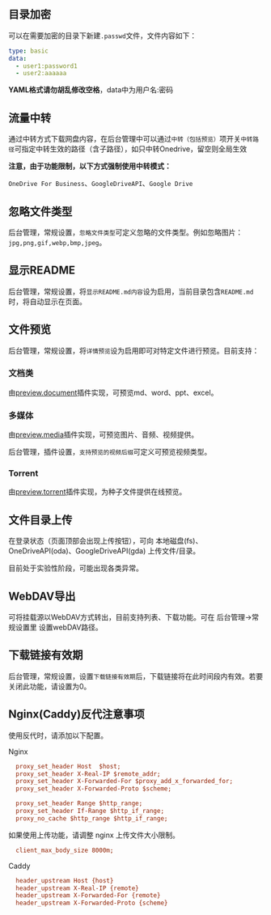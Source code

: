 ## 目录加密

可以在需要加密的目录下新建`.passwd`文件，文件内容如下：

```yaml
type: basic 
data: 
  - user1:password1 
  - user2:aaaaaa 
```

**YAML格式请勿胡乱修改空格**，data中为用户名:密码

## 流量中转

通过中转方式下载网盘内容，在后台管理中可以通过`中转（包括预览）`项开关`中转路径`可指定中转生效的路径（含子路径），如只中转Onedrive，留空则全局生效

**注意，由于功能限制，以下方式强制使用中转模式：**

`OneDrive For Business`、`GoogleDriveAPI`、`Google Drive`

## 忽略文件类型

后台管理，常规设置，`忽略文件类型`可定义忽略的文件类型。例如忽略图片：`jpg,png,gif,webp,bmp,jpeg`。

## 显示README

后台管理，常规设置，将`显示README.md内容`设为启用，当前目录包含`README.md`时，将自动显示在页面。

## 文件预览

后台管理，常规设置，将`详情预览`设为启用即可对特定文件进行预览。目前支持：

### 文档类

由[preview.document](https://blog.xqh.ma/_posts/2020-03-24-%E6%8C%82%E8%BD%BD%E5%90%84%E7%B1%BB%E7%BD%91%E7%9B%98-Sharelist%E7%9A%84%E4%BB%8B%E7%BB%8D%E4%B8%8E%E4%BD%BF%E7%94%A8/plugins/drive.document.js)插件实现，可预览md、word、ppt、excel。

### 多媒体

由[preview.media](https://blog.xqh.ma/_posts/2020-03-24-%E6%8C%82%E8%BD%BD%E5%90%84%E7%B1%BB%E7%BD%91%E7%9B%98-Sharelist%E7%9A%84%E4%BB%8B%E7%BB%8D%E4%B8%8E%E4%BD%BF%E7%94%A8/plugins/drive.media.js)插件实现，可预览图片、音频、视频提供。



后台管理，插件设置，`支持预览的视频后缀`可定义可预览视频类型。

### Torrent

由[preview.torrent](https://blog.xqh.ma/_posts/2020-03-24-%E6%8C%82%E8%BD%BD%E5%90%84%E7%B1%BB%E7%BD%91%E7%9B%98-Sharelist%E7%9A%84%E4%BB%8B%E7%BB%8D%E4%B8%8E%E4%BD%BF%E7%94%A8/plugins/drive.torrent.js)插件实现，为种子文件提供在线预览。

## 文件目录上传

在登录状态（页面顶部会出现上传按钮），可向 本地磁盘(fs)、OneDriveAPI(oda)、GoogleDriveAPI(gda) 上传文件/目录。



目前处于实验性阶段，可能出现各类异常。

## WebDAV导出

可将挂载源以WebDAV方式转出，目前支持列表、下载功能。可在 后台管理->常规设置里 设置webDAV路径。

## 下载链接有效期

后台管理，常规设置，设置`下载链接有效期`后，下载链接将在此时间段内有效。若要关闭此功能，请设置为0。

## Nginx(Caddy)反代注意事项

使用反代时，请添加以下配置。



Nginx

```ini
  proxy_set_header Host  $host;
  proxy_set_header X-Real-IP $remote_addr;
  proxy_set_header X-Forwarded-For $proxy_add_x_forwarded_for;
  proxy_set_header X-Forwarded-Proto $scheme;

  proxy_set_header Range $http_range;
  proxy_set_header If-Range $http_if_range;
  proxy_no_cache $http_range $http_if_range;
```

如果使用上传功能，请调整 nginx 上传文件大小限制。

```ini
  client_max_body_size 8000m;
```

Caddy

```ini
  header_upstream Host {host}
  header_upstream X-Real-IP {remote}
  header_upstream X-Forwarded-For {remote}
  header_upstream X-Forwarded-Proto {scheme}
```

